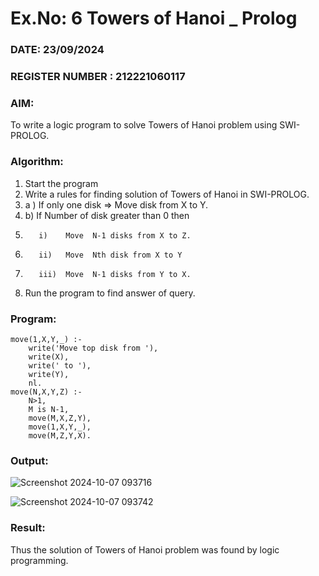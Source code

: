 # Ex.No: 6   Towers of Hanoi _ Prolog 
### DATE:  23/09/2024                                                                          
### REGISTER NUMBER : 212221060117
### AIM: 
To  write  a logic program  to solve Towers of Hanoi problem  using SWI-PROLOG. 
### Algorithm:
1. Start the program
2.  Write a rules for finding solution of Towers of Hanoi in SWI-PROLOG.
3.  a )	If only one disk  => Move disk from X to Y.
4.  b)	If Number of disk greater than 0 then
5.        i)	Move  N-1 disks from X to Z.
6.        ii)	Move  Nth disk from X to Y
7.        iii)	Move  N-1 disks from Y to X.
8. Run the program  to find answer of  query.

### Program:

```
move(1,X,Y,_) :-  
    write('Move top disk from '), 
    write(X), 
    write(' to '), 
    write(Y), 
    nl. 
move(N,X,Y,Z) :- 
    N>1, 
    M is N-1, 
    move(M,X,Z,Y), 
    move(1,X,Y,_), 
    move(M,Z,Y,X).
```



### Output:

![Screenshot 2024-10-07 093716](https://github.com/user-attachments/assets/4d1122c3-1416-41bd-a6b7-91a2b1201f6a)


![Screenshot 2024-10-07 093742](https://github.com/user-attachments/assets/2dc314c7-ee10-4ff9-b89c-f0b22927575e)



### Result:
Thus the solution of Towers of Hanoi problem was found by logic programming.
